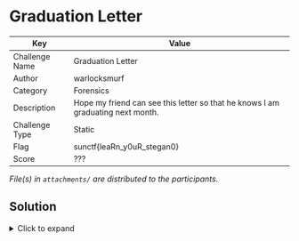 # Graduation Letter

| Key            | Value                                                             |
|----------------|-------------------------------------------------------------------|
| Challenge Name | Graduation Letter                                                 |
| Author         | warlocksmurf                                                      |
| Category       | Forensics                                                         |
| Description    | Hope my friend can see this letter so that he knows I am graduating next month.      |
| Challenge Type | Static                                                            |
| Flag           | sunctf{leaRn_y0uR_stegan0}                                        |
| Score          | ???                                                               |

*File(s) in `attachments/` are distributed to the participants.*

## Solution

<details>
<summary>Click to expand</summary>

1) binwalk the image to extract a password-protected ZIP file (the password is in the metadata of the image).

```
└─$ binwalk -e convocation.jpg 

DECIMAL       HEXADECIMAL     DESCRIPTION
--------------------------------------------------------------------------------
0             0x0             JPEG image data, JFIF standard 1.01
67263         0x106BF         Zip archive data, encrypted compressed size: 76, uncompressed size: 48, name: bonfire.txt
67391         0x1073F         Zip archive data, encrypted compressed size: 160352, uncompressed size: 163891, name: letter.pdf
228001        0x37AA1         End of Zip archive, footer length: 22
```

```
└─$ exiftool convocation.jpg 
ExifTool Version Number         : 12.76
File Name                       : convocation.jpg
Directory                       : .
File Size                       : 228 kB
File Modification Date/Time     : 2024:06:29 11:33:52-04:00
File Access Date/Time           : 2024:09:08 06:13:47-04:00
File Inode Change Date/Time     : 2024:06:29 11:33:52-04:00
File Permissions                : -rwxrwxrwx
File Type                       : JPEG
File Type Extension             : jpg
MIME Type                       : image/jpeg
JFIF Version                    : 1.01
Resolution Unit                 : None
X Resolution                    : 1
Y Resolution                    : 1
Comment                         : The password is bluelobsterislove
Image Width                     : 640
Image Height                    : 480
Encoding Process                : Baseline DCT, Huffman coding
Bits Per Sample                 : 8
Color Components                : 3
Y Cb Cr Sub Sampling            : YCbCr4:2:0 (2 2)
Image Size                      : 640x480
Megapixels                      : 0.307
```

2) A password-protected PDF file and TXT file can be extracted after unzipping. The TXT file mentioned something about John, so we can just brute force crack the PDF file with pdf2john.

```
└─$ john hash -w=/usr/share/wordlists/rockyou.txt
Using default input encoding: UTF-8
Loaded 1 password hash (PDF [MD5 SHA2 RC4/AES 32/64])
Cost 1 (revision) is 4 for all loaded hashes
Will run 4 OpenMP threads
Press 'q' or Ctrl-C to abort, almost any other key for status
spongebob        (letter.pdf)     
1g 0:00:00:00 DONE (2024-09-24 12:19) 100.0g/s 12800p/s 12800c/s 12800C/s 123456..diamond
Use the "--show --format=PDF" options to display all of the cracked passwords reliably
Session completed.
```

![sol](/graduation-letter/docs/sol.png)

</details>
